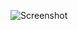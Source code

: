 ![Screenshot](https://raw.githubusercontent.com/Cryakl/Ultimate-RAT-Collection/refs/heads/main/CyberGate/CyberGate%20v1.05.1/Screenshot.png)
